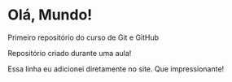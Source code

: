 # Olá, Mundo!
 Primeiro repositório do curso de Git e GitHub

Repositório criado durante uma aula!

Essa linha eu adicionei diretamente no site. Que impressionante!
